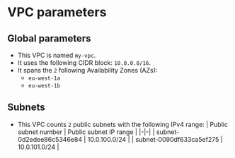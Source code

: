 # **VPC parameters**
## **Global parameters**
* This VPC is named `my-vpc`.
* It uses the following CIDR block: `10.0.0.0/16`.
* It spans the `2` following Availability Zones (AZs):
  * `eu-west-1a`
  * `eu-west-1b`

## **Subnets**
* This VPC counts `2` public subnets with the following IPv4 range:
| Public subnet number | Public subnet IP range |
|-|-|
| subnet-0d2edee86c5346e84 |  10.0.100.0/24  |
| subnet-0090df633ca5ef275 |  10.0.101.0/24  |
